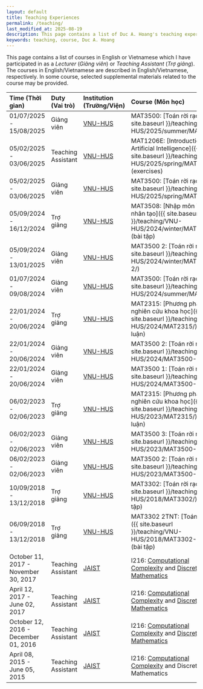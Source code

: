 ```yaml
---
layout: default
title: Teaching Experiences
permalink: /teaching/
last_modified_at: 2025-08-19
description: This page contains a list of Duc A. Hoang's teaching experiences
keywords: teaching, course, Duc A. Hoang
---
```


This page contains a list of courses in English or Vietnamese which I have participated in as a *Lecturer* (*Giảng viên*) or *Teaching Assistant* (*Trợ giảng*).
The courses in English/Vietnamese are described in English/Vietnamese, respectively.
In some course, selected supplemental materials related to the course may be provided.

| Time (Thời gian) | Duty (Vai trò) | Institution (Trường/Viện) | Course (Môn học) |
|:-----|:-----|:------------|:-------|
| 01/07/2025 - 15/08/2025 | Giảng viên | [VNU-HUS](http://hus.vnu.edu.vn/) | MAT3500: [Toán rời rạc]({{ site.baseurl }}/teaching/VNU-HUS/2025/summer/MAT3500/) |
| 05/02/2025 - 03/06/2025 | Teaching Assistant | [VNU-HUS](http://hus.vnu.edu.vn/) | MAT1206E: [Introduction to Artificial Intelligence]({{ site.baseurl }}/teaching/VNU-HUS/2025/spring/MAT1206E/) (exercises) |
| 05/02/2025 - 03/06/2025 | Giảng viên | [VNU-HUS](http://hus.vnu.edu.vn/) | MAT3500: [Toán rời rạc]({{ site.baseurl }}/teaching/VNU-HUS/2025/spring/MAT3500/) |
| 05/09/2024 - 16/12/2024 | Trợ giảng | [VNU-HUS](http://hus.vnu.edu.vn/) | MAT3508: [Nhập môn Trí tuệ nhân tạo]({{ site.baseurl }}/teaching/VNU-HUS/2024/winter/MAT3508/) (bài tập) |
| 05/09/2024 - 13/01/2025 | Giảng viên | [VNU-HUS](http://hus.vnu.edu.vn/) | MAT3500 2: [Toán rời rạc]({{ site.baseurl }}/teaching/VNU-HUS/2024/winter/MAT3500-2/) |
| 01/07/2024 - 09/08/2024 | Giảng viên | [VNU-HUS](http://hus.vnu.edu.vn/) | MAT3500: [Toán rời rạc]({{ site.baseurl }}/teaching/VNU-HUS/2024/summer/MAT3500/) |
| 22/01/2024 - 20/06/2024 | Trợ giảng | [VNU-HUS](http://hus.vnu.edu.vn/) | MAT2315: [Phương pháp nghiên cứu khoa học]({{ site.baseurl }}/teaching/VNU-HUS/2024/MAT2315/) (tiểu luận) |
| 22/01/2024 - 20/06/2024 | Giảng viên | [VNU-HUS](http://hus.vnu.edu.vn/) | MAT3500 2: [Toán rời rạc]({{ site.baseurl }}/teaching/VNU-HUS/2024/MAT3500-2/) |
| 22/01/2024 - 20/06/2024 | Giảng viên | [VNU-HUS](http://hus.vnu.edu.vn/) | MAT3500 1: [Toán rời rạc]({{ site.baseurl }}/teaching/VNU-HUS/2024/MAT3500-1/) |
| 06/02/2023 - 02/06/2023 | Trợ giảng | [VNU-HUS](http://hus.vnu.edu.vn/) | MAT2315: [Phương pháp nghiên cứu khoa học]({{ site.baseurl }}/teaching/VNU-HUS/2023/MAT2315/) (tiểu luận) |
| 06/02/2023 - 02/06/2023 | Giảng viên | [VNU-HUS](http://hus.vnu.edu.vn/) | MAT3500 3: [Toán rời rạc]({{ site.baseurl }}/teaching/VNU-HUS/2023/MAT3500-3/) |
| 06/02/2023 - 02/06/2023 | Giảng viên | [VNU-HUS](http://hus.vnu.edu.vn/) | MAT3500 2: [Toán rời rạc]({{ site.baseurl }}/teaching/VNU-HUS/2023/MAT3500-2/) |
| 10/09/2018 - 13/12/2018 | Trợ giảng | [VNU-HUS](http://hus.vnu.edu.vn/) | MAT3302: [Toán rời rạc]({{ site.baseurl }}/teaching/VNU-HUS/2018/MAT3302/) (bài tập) |
| 06/09/2018 - 13/12/2018 | Trợ giảng | [VNU-HUS](http://hus.vnu.edu.vn/) | MAT3302 2TNT: [Toán rời rạc]({{ site.baseurl }}/teaching/VNU-HUS/2018/MAT3302-2TNT/) (bài tập) |
| October 11, 2017 - November 30, 2017 | Teaching Assistant | [JAIST](http://www.jaist.ac.jp/) | I216: [Computational Complexity](http://www.jaist.ac.jp/~uehara/course/2017/i216e/) and [Discrete Mathematics](http://www.jaist.ac.jp/~fujisaki/2017/i216e) |
| April 12, 2017 - June 02, 2017 | Teaching Assistant | [JAIST](http://www.jaist.ac.jp/) | I216: [Computational Complexity](http://www.jaist.ac.jp/~uehara/course/2017/i216/) and [Discrete Mathematics](http://www.jaist.ac.jp/~fujisaki/2017/i216) |
| October 12, 2016 - December 01, 2016 | Teaching Assistant | [JAIST](http://www.jaist.ac.jp/) | I216: [Computational Complexity](http://www.jaist.ac.jp/~uehara/course/2016/i216e/) and [Discrete Mathematics](http://www.jaist.ac.jp/~uehara/course/2016/i216e/) |
| April 08, 2015 - June 05, 2015 | Teaching Assistant | [JAIST](http://www.jaist.ac.jp/) | I216: [Computational Complexity](http://www.jaist.ac.jp/~uehara/course/2015/i216e/) and Discrete Mathematics |
